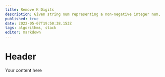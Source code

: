 ```yaml
---
title: Remove K Digits
description: Given string num representing a non-negative integer num, and an integer k, return the smallest possible integer after removing k digits from num.
published: true
date: 2022-05-07T19:50:38.153Z
tags: algorithms, stack
editor: markdown
---
```


# Header
Your content here